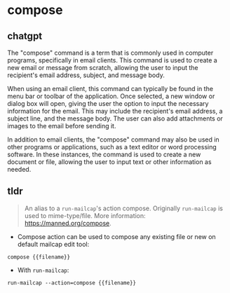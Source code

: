 # compose 
## chatgpt 
The "compose" command is a term that is commonly used in computer programs, specifically in email clients. This command is used to create a new email or message from scratch, allowing the user to input the recipient's email address, subject, and message body.

When using an email client, this command can typically be found in the menu bar or toolbar of the application. Once selected, a new window or dialog box will open, giving the user the option to input the necessary information for the email. This may include the recipient's email address, a subject line, and the message body. The user can also add attachments or images to the email before sending it.

In addition to email clients, the "compose" command may also be used in other programs or applications, such as a text editor or word processing software. In these instances, the command is used to create a new document or file, allowing the user to input text or other information as needed. 

## tldr 
 
> An alias to a `run-mailcap`'s action compose.
> Originally `run-mailcap` is used to mime-type/file.
> More information: <https://manned.org/compose>.

- Compose action can be used to compose any existing file or new on default mailcap edit tool:

`compose {{filename}}`

- With `run-mailcap`:

`run-mailcap --action=compose {{filename}}`

